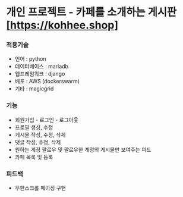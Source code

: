 # 개인 프로젝트 - 카페를 소개하는 게시판 [https://kohhee.shop]

### 적용기술
- 언어 : python
- 데이터베이스 : mariadb
- 웹프레임워크 : django
- 배포 : AWS (dockerswarm)
- 기타 : magicgrid

### 기능
- 회원가입 - 로그인 - 로그아웃
- 프로필 생성, 수정 
- 게시물 작성, 수정, 삭제
- 댓글 작성, 수정, 삭제
- 원하는 계정 팔로우 및 팔로우한 계정의 게시물만 보여주는 피드 
- 카페 목록 및 등록

### 피드백
- 무한스크롤 페이징 구현 
